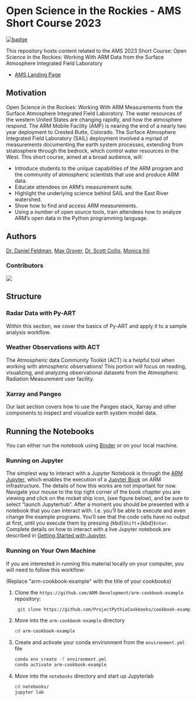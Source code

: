# Open Science in the Rockies - AMS Short Course 2023

[![badge](https://img.shields.io/static/v1.svg?logo=Jupyter&label=ARM+JupyterHub&message=ACE+Environment&color=blue)](https://jupyterhub.arm.gov/hub/user-redirect/git-pull?repo=https%3A//github.com/ARM-Development/open-science-rockies-2022&urlpath=lab/tree/open-science-rockies-2022/notebooks&branch=main)

This repository hosts content related to the AMS 2023 Short Course: Open Science in the Rockies: Working With ARM Data from the Surface Atmosphere Integrated Field Laboratory

* [AMS Landing Page](https://www.ametsoc.org/index.cfm/ams/education-careers/careers/professional-development/short-courses1/open-science-in-the-rockies-working-with-arm-data-from-the-surface-atmosphere-integrated-field-laboratory/)

## Motivation

Open Science in the Rockies: Working With ARM Measurements from the Surface Atmosphere Integrated Field Laboratory. The water resources of the western United States are changing rapidly, and how the atmosphere respond. The ARM Mobile Facility (AMF) is nearing the end of a nearly two year deployment to Crested Butte, Colorado. The Surface Atmosphere Integrated Field Laboratory (SAIL) deployment involved a myriad of measurements documenting the earth system processes, extending from stratosphere through the bedrock, which control water resources in the West. This short course, aimed at a broad audience, will:

- Introduce students to the unique capabilities of the ARM program and the community of atmospheric scientists that use and produce ARM data.
- Educate attendees on ARM’s measurement suite.
- Highlight the underlying science behind SAIL and the East River watershed.
- Show how to find and access ARM measurements.
- Using a number of open source tools, train attendees how to analyze ARM’s open data in the Python programming language.


## Authors

[Dr. Daniel Feldman](@drfeldman), [Max Grover](@mgrover1), [Dr. Scott Collis](@scollis), [Monica Ihli](@monicaihli
)

### Contributors

<a href="https://github.com/ARM-Development/arm-cookbook-template/graphs/contributors">
  <img src="https://contrib.rocks/image?repo=ARM-Development/arm-cookbook-template" />
</a>

## Structure

### Radar Data with Py-ART
Within this section, we cover the basics of Py-ART and apply it to a sample analysis workflow.

### Weather Observations with ACT
The Atmospheric data Community Toolkit (ACT) is a helpful tool when working with atmospheric observations! This portion will focus on reading, visualizing, and analyzing observational datasets from the Atmospheric Radiation Measurement user facility.

### Xarray and Pangeo
Our last section covers how to use the Pangeo stack, Xarray and other components to inspect and visualize earth system model data.

## Running the Notebooks
You can either run the notebook using [Binder](https://mybinder.org/) or on your local machine.

### Running on Jupyter

The simplest way to interact with a Jupyter Notebook is through the
[ARM Jupyter](https://jupyterhub.arm.gov), which enables the execution of a
[Jupyter Book](https://jupyterbook.org) on ARM infrastructure. The details of how this works are not
important for now. Navigate your mouse to
the top right corner of the book chapter you are viewing and click
on the rocket ship icon, (see figure below), and be sure to select
“launch Jupyterhub”. After a moment you should be presented with a
notebook that you can interact with. I.e. you’ll be able to execute
and even change the example programs. You’ll see that the code cells
have no output at first, until you execute them by pressing
{kbd}`Shift`\+{kbd}`Enter`. Complete details on how to interact with
a live Jupyter notebook are described in [Getting Started with
Jupyter](https://foundations.projectpythia.org/foundations/getting-started-jupyter.html).

### Running on Your Own Machine
If you are interested in running this material locally on your computer, you will need to follow this workflow:

(Replace "arm-cookbook-example" with the title of your cookbooks)   

1. Clone the `https://github.com/ARM-Development/arm-cookbook-example` repository:

   ```bash
    git clone https://github.com/ProjectPythiaCookbooks/cookbook-example.git
    ```  
1. Move into the `arm-cookbook-example` directory
    ```bash
    cd arm-cookbook-example
    ```  
1. Create and activate your conda environment from the `environment.yml` file
    ```bash
    conda env create -f environment.yml
    conda activate arm-cookbook-example
    ```  
1.  Move into the `notebooks` directory and start up Jupyterlab
    ```bash
    cd notebooks/
    jupyter lab
    ```
